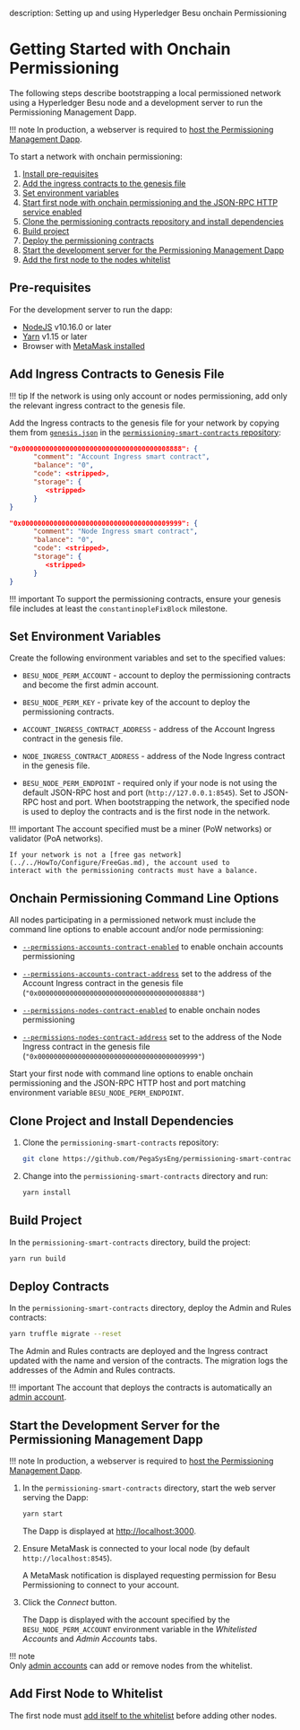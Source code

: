 description: Setting up and using Hyperledger Besu onchain Permissioning
<!--- END of page meta data -->

# Getting Started with Onchain Permissioning 

The following steps describe bootstrapping a local permissioned network using a Hyperledger Besu node and a 
development server to run the Permissioning Management Dapp. 

!!! note 
    In production, a webserver is required to [host the Permissioning Management Dapp](../../HowTo/Deploy/Production.md). 

To start a network with onchain permissioning: 

1. [Install pre-requisites](#pre-requisites) 
1. [Add the ingress contracts to the genesis file](#add-ingress-contracts-to-genesis-file) 
1. [Set environment variables](#set-environment-variables)
1. [Start first node with onchain permissioning and the JSON-RPC HTTP service enabled](#onchain-permissioning-command-line-options) 
1. [Clone the permissioning contracts repository and install dependencies](#clone-contracts-and-install-dependencies) 
1. [Build project](#build-project)
1. [Deploy the permissioning contracts](#deploy-contracts) 
1. [Start the development server for the Permissioning Management Dapp](#start-the-permissioning-management-dapp) 
1. [Add the first node to the nodes whitelist](#update-nodes-whitelist)

## Pre-requisites 

For the development server to run the dapp: 

* [NodeJS](https://nodejs.org/en/) v10.16.0 or later 
* [Yarn](https://yarnpkg.com/en/) v1.15 or later
* Browser with [MetaMask installed](https://metamask.io/)

## Add Ingress Contracts to Genesis File

!!! tip 
    If the network is using only account or nodes permissioning, add only the relevant ingress contract to the
    genesis file. 

Add the Ingress contracts to the genesis file for your network by copying them from [`genesis.json`](https://github.com/PegaSysEng/permissioning-smart-contracts/blob/master/genesis.json) 
in the [`permissioning-smart-contracts` repository](https://github.com/PegaSysEng/permissioning-smart-contracts): 
   
```json
"0x0000000000000000000000000000000000008888": {
      "comment": "Account Ingress smart contract",
      "balance": "0",
      "code": <stripped>,
      "storage": {
         <stripped>
      }
}

"0x0000000000000000000000000000000000009999": {
      "comment": "Node Ingress smart contract",
      "balance": "0",
      "code": <stripped>,
      "storage": {
         <stripped>
      }
}
```

!!! important 
    To support the permissioning contracts, ensure your genesis file includes at least the `constantinopleFixBlock` milestone. 

## Set Environment Variables 

Create the following environment variables and set to the specified values: 

* `BESU_NODE_PERM_ACCOUNT` - account to deploy the permissioning contracts and become the first admin account. 

* `BESU_NODE_PERM_KEY` - private key of the account to deploy the permissioning contracts.

* `ACCOUNT_INGRESS_CONTRACT_ADDRESS` - address of the Account Ingress contract in the genesis file.  

* `NODE_INGRESS_CONTRACT_ADDRESS` - address of the Node Ingress contract in the genesis file.  

* `BESU_NODE_PERM_ENDPOINT` - required only if your node is not using the default JSON-RPC host and port (`http://127.0.0.1:8545`). 
Set to JSON-RPC host and port. When bootstrapping the network, the specified node is used to deploy the contracts and is the first node
in the network. 

!!! important 
    The account specified must be a miner (PoW networks) or validator (PoA networks).
    
    If your network is not a [free gas network](../../HowTo/Configure/FreeGas.md), the account used to 
    interact with the permissioning contracts must have a balance. 

## Onchain Permissioning Command Line Options
   
All nodes participating in a permissioned network must include the command line options to enable account and/or
node permissioning: 

* [`--permissions-accounts-contract-enabled`](../../Reference/CLI/CLI-Syntax.md#permissions-accounts-contract-enabled)
to enable onchain accounts permissioning
          
* [`--permissions-accounts-contract-address`](../../Reference/CLI/CLI-Syntax.md#permissions-accounts-contract-address)
set to the address of the Account Ingress contract in the genesis file (`"0x0000000000000000000000000000000000008888"`)

* [`--permissions-nodes-contract-enabled`](../../Reference/CLI/CLI-Syntax.md#permissions-nodes-contract-enabled)
to enable onchain nodes permissioning

* [`--permissions-nodes-contract-address`](../../Reference/CLI/CLI-Syntax.md#permissions-nodes-contract-address)
set to the address of the Node Ingress contract in the genesis file (`"0x0000000000000000000000000000000000009999"`)  

Start your first node with command line options to enable onchain permissioning and the JSON-RPC HTTP host and port 
matching environment variable `BESU_NODE_PERM_ENDPOINT`. 

## Clone Project and Install Dependencies 

1. Clone the `permissioning-smart-contracts` repository: 

    ```bash 
    git clone https://github.com/PegaSysEng/permissioning-smart-contracts.git
    ```

1. Change into the `permissioning-smart-contracts` directory and run:  

    ```bash
    yarn install
    ```
    
## Build Project

In the `permissioning-smart-contracts` directory, build the project:

```bash
yarn run build
```

## Deploy Contracts 
    
In the `permissioning-smart-contracts` directory, deploy the Admin and Rules contracts: 

```bash
yarn truffle migrate --reset
```

The Admin and Rules contracts are deployed and the Ingress contract updated with the name and version of the contracts. 
The migration logs the addresses of the Admin and Rules contracts. 

!!! important 
    The account that deploys the contracts is automatically an [admin account](#update-accounts-or-admin-accounts-whitelists). 

## Start the Development Server for the Permissioning Management Dapp

!!! note 
    In production, a webserver is required to [host the Permissioning Management Dapp](../../HowTo/Deploy/Production.md). 

1. In the `permissioning-smart-contracts` directory, start the web server serving the Dapp: 

    ```bash
    yarn start
    ```

    The Dapp is displayed at [http://localhost:3000](http://localhost:3000). 

1. Ensure MetaMask is connected to your local node (by default `http://localhost:8545`). 

    A MetaMask notification is displayed requesting permission for Besu Permissioning to 
   connect to your account. 

1. Click the _Connect_ button. 

    The Dapp is displayed with the account specified by the `BESU_NODE_PERM_ACCOUNT` environment variable 
   in the _Whitelisted Accounts_ and _Admin Accounts_ tabs. 

!!! note  
    Only [admin accounts](#update-accounts-or-admin-accounts-whitelists) can add or remove nodes from the whitelist. 

## Add First Node to Whitelist 

The first node must [add itself to the whitelist](../../HowTo/Limit-Access/Updating-Whitelists.md#update-nodes-whitelist) before adding other nodes.

